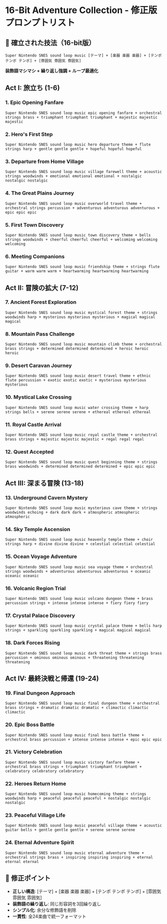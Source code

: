 # 16-Bit Adventure Collection - 修正版プロンプトリスト

## 🎵 確立された技法（16-bit版）
```
Super Nintendo SNES sound loop music [テーマ] + [楽器 楽器 楽器] + [テンポ テンポ テンポ] + [雰囲気 雰囲気 雰囲気]
```
**装飾語マシマシ + 繰り返し強調 + ループ最適化**

## Act I: 旅立ち (1-6)

### 1. Epic Opening Fanfare
```
Super Nintendo SNES sound loop music epic opening fanfare + orchestral strings brass + triumphant triumphant triumphant + majestic majestic majestic
```

### 2. Hero's First Step
```
Super Nintendo SNES sound loop music hero departure theme + flute strings harp + gentle gentle gentle + hopeful hopeful hopeful
```

### 3. Departure from Home Village
```
Super Nintendo SNES sound loop music village farewell theme + acoustic strings woodwinds + emotional emotional emotional + nostalgic nostalgic nostalgic
```

### 4. The Great Plains Journey
```
Super Nintendo SNES sound loop music overworld travel theme + orchestral strings percussion + adventurous adventurous adventurous + epic epic epic
```

### 5. First Town Discovery
```
Super Nintendo SNES sound loop music town discovery theme + bells strings woodwinds + cheerful cheerful cheerful + welcoming welcoming welcoming
```

### 6. Meeting Companions
```
Super Nintendo SNES sound loop music friendship theme + strings flute guitar + warm warm warm + heartwarming heartwarming heartwarming
```

## Act II: 冒険の拡大 (7-12)

### 7. Ancient Forest Exploration
```
Super Nintendo SNES sound loop music mystical forest theme + strings woodwinds harp + mysterious mysterious mysterious + magical magical magical
```

### 8. Mountain Pass Challenge
```
Super Nintendo SNES sound loop music mountain climb theme + orchestral brass strings + determined determined determined + heroic heroic heroic
```

### 9. Desert Caravan Journey
```
Super Nintendo SNES sound loop music desert travel theme + ethnic flute percussion + exotic exotic exotic + mysterious mysterious mysterious
```

### 10. Mystical Lake Crossing
```
Super Nintendo SNES sound loop music water crossing theme + harp strings bells + serene serene serene + ethereal ethereal ethereal
```

### 11. Royal Castle Arrival
```
Super Nintendo SNES sound loop music royal castle theme + orchestral brass strings + majestic majestic majestic + regal regal regal
```

### 12. Quest Accepted
```
Super Nintendo SNES sound loop music quest beginning theme + strings brass woodwinds + determined determined determined + epic epic epic
```

## Act III: 深まる冒険 (13-18)

### 13. Underground Cavern Mystery
```
Super Nintendo SNES sound loop music mysterious cave theme + strings woodwinds echoing + dark dark dark + atmospheric atmospheric atmospheric
```

### 14. Sky Temple Ascension
```
Super Nintendo SNES sound loop music heavenly temple theme + choir strings harp + divine divine divine + celestial celestial celestial
```

### 15. Ocean Voyage Adventure
```
Super Nintendo SNES sound loop music sea voyage theme + orchestral strings woodwinds + adventurous adventurous adventurous + oceanic oceanic oceanic
```

### 16. Volcanic Region Trial
```
Super Nintendo SNES sound loop music volcano dungeon theme + brass percussion strings + intense intense intense + fiery fiery fiery
```

### 17. Crystal Palace Discovery
```
Super Nintendo SNES sound loop music crystal palace theme + bells harp strings + sparkling sparkling sparkling + magical magical magical
```

### 18. Dark Forces Rising
```
Super Nintendo SNES sound loop music dark threat theme + strings brass percussion + ominous ominous ominous + threatening threatening threatening
```

## Act IV: 最終決戦と帰還 (19-24)

### 19. Final Dungeon Approach
```
Super Nintendo SNES sound loop music final dungeon theme + orchestral brass strings + dramatic dramatic dramatic + climactic climactic climactic
```

### 20. Epic Boss Battle
```
Super Nintendo SNES sound loop music final boss battle theme + orchestral brass percussion + intense intense intense + epic epic epic
```

### 21. Victory Celebration
```
Super Nintendo SNES sound loop music victory fanfare theme + orchestral brass strings + triumphant triumphant triumphant + celebratory celebratory celebratory
```

### 22. Heroes Return Home
```
Super Nintendo SNES sound loop music homecoming theme + strings woodwinds harp + peaceful peaceful peaceful + nostalgic nostalgic nostalgic
```

### 23. Peaceful Village Life
```
Super Nintendo SNES sound loop music peaceful village theme + acoustic guitar bells + gentle gentle gentle + serene serene serene
```

### 24. Eternal Adventure Spirit
```
Super Nintendo SNES sound loop music eternal adventure theme + orchestral strings brass + inspiring inspiring inspiring + eternal eternal eternal
```

## 🎼 修正ポイント
- **正しい構造**: [テーマ] + [楽器 楽器 楽器] + [テンポ テンポ テンポ] + [雰囲気 雰囲気 雰囲気]
- **装飾語の繰り返し**: 同じ形容詞を3回繰り返し
- **シンプル化**: 余分な修飾語を削除
- **一貫性**: 全24楽曲で統一フォーマット